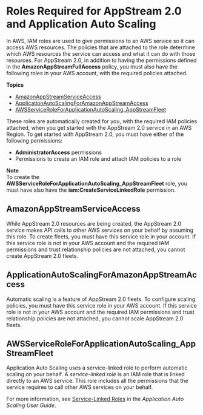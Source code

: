 # Roles Required for AppStream 2\.0 and Application Auto Scaling<a name="roles-required-for-appstream"></a>

In AWS, IAM roles are used to give permissions to an AWS service so it can access AWS resources\. The policies that are attached to the role determine which AWS resources the service can access and what it can do with those resources\. For AppStream 2\.0, in addition to having the permissions defined in the **AmazonAppStreamFullAccess** policy, you must also have the following roles in your AWS account, with the required policies attached\.

**Topics**
+ [AmazonAppStreamServiceAccess](#AmazonAppStreamServiceAccess)
+ [ApplicationAutoScalingForAmazonAppStreamAccess](#ApplicationAutoScalingForAmazonAppStreamAccess)
+ [AWSServiceRoleForApplicationAutoScaling\_AppStreamFleet](#AWSServiceRoleForApplicationAutoScaling_AppStreamFleet)

These roles are automatically created for you, with the required IAM policies attached, when you get started with the AppStream 2\.0 service in an AWS Region\. To get started with AppStream 2\.0, you must have either of the following permissions:
+ **AdministratorAccess** permissions
+ Permissions to create an IAM role and attach IAM policies to a role

**Note**  
To create the **AWSServiceRoleForApplicationAutoScaling\_AppStreamFleet** role, you must have also have the **iam:CreateServiceLinkedRole** permission\.

## AmazonAppStreamServiceAccess<a name="AmazonAppStreamServiceAccess"></a>

While AppStream 2\.0 resources are being created, the AppStream 2\.0 service makes API calls to other AWS services on your behalf by assuming this role\. To create fleets, you must have this service role in your account\. If this service role is not in your AWS account and the required IAM permissions and trust relationship policies are not attached, you cannot create AppStream 2\.0 fleets\.

## ApplicationAutoScalingForAmazonAppStreamAccess<a name="ApplicationAutoScalingForAmazonAppStreamAccess"></a>

Automatic scaling is a feature of AppStream 2\.0 fleets\. To configure scaling policies, you must have this service role in your AWS account\. If this service role is not in your AWS account and the required IAM permissions and trust relationship policies are not attached, you cannot scale AppStream 2\.0 fleets\.

## AWSServiceRoleForApplicationAutoScaling\_AppStreamFleet<a name="AWSServiceRoleForApplicationAutoScaling_AppStreamFleet"></a>

Application Auto Scaling uses a service\-linked role to perform automatic scaling on your behalf\. A *service\-linked role* is an IAM role that is linked directly to an AWS service\. This role includes all the permissions that the service requires to call other AWS services on your behalf\.

For more information, see [Service\-Linked Roles](https://docs.aws.amazon.com/autoscaling/application/userguide/application-auto-scaling-service-linked-roles.html) in the *Application Auto Scaling User Guide*\.